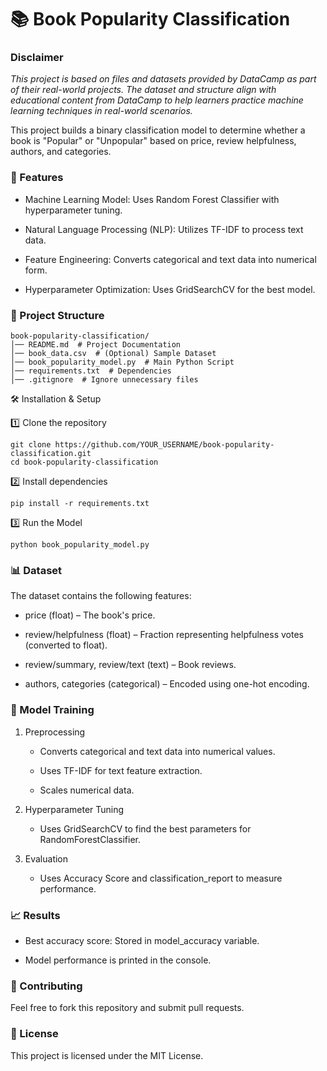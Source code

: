 # 📚 Book Popularity Classification

### Disclaimer
*This project is based on files and datasets provided by DataCamp as part of their real-world projects. The dataset and structure align with educational content from DataCamp to help learners practice machine learning techniques in real-world scenarios.*

This project builds a binary classification model to determine whether a book is "Popular" or "Unpopular" based on price, review helpfulness, authors, and categories.

### 🚀 Features

  - Machine Learning Model: Uses Random Forest Classifier with hyperparameter tuning.

  - Natural Language Processing (NLP): Utilizes TF-IDF to process text data.

  - Feature Engineering: Converts categorical and text data into numerical form.

  - Hyperparameter Optimization: Uses GridSearchCV for the best model.

### 📂 Project Structure

    book-popularity-classification/
    │── README.md  # Project Documentation
    │── book_data.csv  # (Optional) Sample Dataset
    │── book_popularity_model.py  # Main Python Script
    │── requirements.txt  # Dependencies
    │── .gitignore  # Ignore unnecessary files

🛠️ Installation & Setup

1️⃣ Clone the repository
    
    git clone https://github.com/YOUR_USERNAME/book-popularity-classification.git
    cd book-popularity-classification

2️⃣ Install dependencies

    pip install -r requirements.txt

3️⃣ Run the Model

    python book_popularity_model.py

### 📊 Dataset

The dataset contains the following features:

  - price (float) – The book's price.

  - review/helpfulness (float) – Fraction representing helpfulness votes (converted to float).

  - review/summary, review/text (text) – Book reviews.

  - authors, categories (categorical) – Encoded using one-hot encoding.

### 🤖 Model Training

1. Preprocessing

    - Converts categorical and text data into numerical values.

    - Uses TF-IDF for text feature extraction.

    - Scales numerical data.

2. Hyperparameter Tuning

    - Uses GridSearchCV to find the best parameters for RandomForestClassifier.

3. Evaluation

    - Uses Accuracy Score and classification_report to measure performance.

### 📈 Results

  - Best accuracy score: Stored in model_accuracy variable.

  - Model performance is printed in the console.

### 🤝 Contributing

Feel free to fork this repository and submit pull requests.

### 📜 License

This project is licensed under the MIT License.

